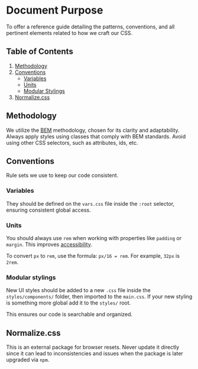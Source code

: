 # Document Purpose

To offer a reference guide detailing the patterns, conventions, and all pertinent elements related to how we craft our CSS.

## Table of Contents

1. [Methodology](#methodology)
2. [Conventions](#conventions)
   - [Variables](#variables)
   - [Units](#units)
   - [Modular Stylings](#modular-stylings)
3. [Normalize.css](#normalizecss)

## Methodology

We utilize the [BEM](https://getbem.com/) methodology, chosen for its clarity and adaptability. Always apply styles using classes that comply with BEM standards. Avoid using other CSS selectors, such as attributes, ids, etc.

## Conventions

Rule sets we use to keep our code consistent.

### Variables

They should be defined on the `vars.css` file inside the `:root` selector, ensuring consistent global access.

### Units

You should always use `rem` when working with properties like `padding` or `margin`. This improves [accessibility](https://uxplanet.org/why-you-should-work-with-rems-not-pxs-in-webflow-6f88df7fab29).

To convert `px` to `rem`, use the formula: `px/16 = rem`. For example, `32px` is `2rem`.

### Modular stylings

New UI styles should be added to a new `.css` file inside the `styles/components/` folder, then imported to the `main.css`. If your new styling is something more global add it to the `styles/` root.

This ensures our code is searchable and organized.

## Normalize.css

This is an external package for browser resets. Never update it directly since it can lead to inconsistencies and issues when the package is later upgraded via `npm`.
